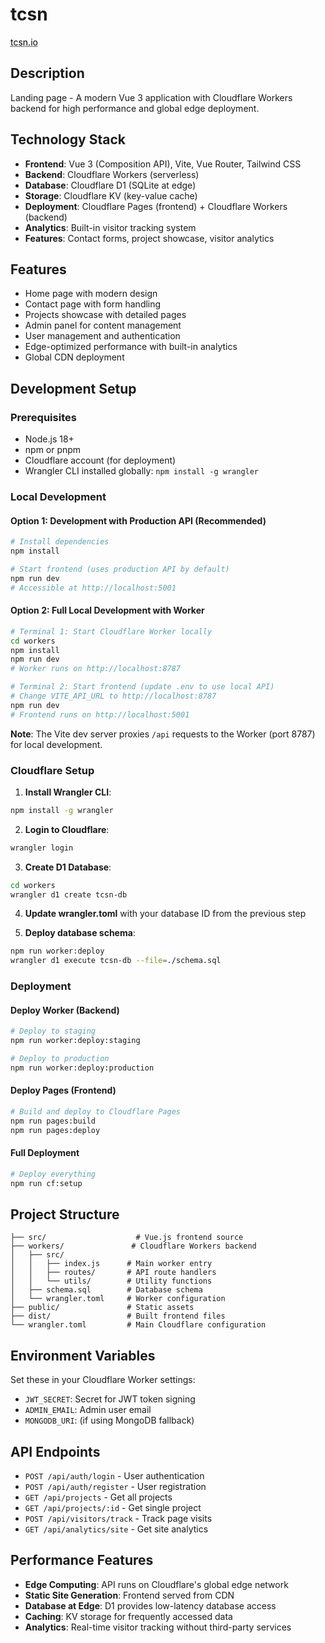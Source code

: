 # tcsn

<a href="https://tcsn.io" style="color: black; text-decoration: underline;text-decoration-style: dotted;">tcsn.io</a>

## Description
Landing page - A modern Vue 3 application with Cloudflare Workers backend for high performance and global edge deployment.

## Technology Stack
- **Frontend**: Vue 3 (Composition API), Vite, Vue Router, Tailwind CSS
- **Backend**: Cloudflare Workers (serverless)
- **Database**: Cloudflare D1 (SQLite at edge)
- **Storage**: Cloudflare KV (key-value cache)
- **Deployment**: Cloudflare Pages (frontend) + Cloudflare Workers (backend)
- **Analytics**: Built-in visitor tracking system
- **Features**: Contact forms, project showcase, visitor analytics

## Features
- Home page with modern design
- Contact page with form handling
- Projects showcase with detailed pages
- Admin panel for content management
- User management and authentication
- Edge-optimized performance with built-in analytics
- Global CDN deployment

## Development Setup

### Prerequisites
- Node.js 18+
- npm or pnpm
- Cloudflare account (for deployment)
- Wrangler CLI installed globally: `npm install -g wrangler`

### Local Development

#### Option 1: Development with Production API (Recommended)
```bash
# Install dependencies
npm install

# Start frontend (uses production API by default)
npm run dev
# Accessible at http://localhost:5001
```

#### Option 2: Full Local Development with Worker
```bash
# Terminal 1: Start Cloudflare Worker locally
cd workers
npm install
npm run dev
# Worker runs on http://localhost:8787

# Terminal 2: Start frontend (update .env to use local API)
# Change VITE_API_URL to http://localhost:8787
npm run dev
# Frontend runs on http://localhost:5001
```

**Note**: The Vite dev server proxies `/api` requests to the Worker (port 8787) for local development.

### Cloudflare Setup

1. **Install Wrangler CLI**:
```bash
npm install -g wrangler
```

2. **Login to Cloudflare**:
```bash
wrangler login
```

3. **Create D1 Database**:
```bash
cd workers
wrangler d1 create tcsn-db
```

4. **Update wrangler.toml** with your database ID from the previous step

5. **Deploy database schema**:
```bash
npm run worker:deploy
wrangler d1 execute tcsn-db --file=./schema.sql
```

### Deployment

#### Deploy Worker (Backend)
```bash
# Deploy to staging
npm run worker:deploy:staging

# Deploy to production
npm run worker:deploy:production
```

#### Deploy Pages (Frontend)
```bash
# Build and deploy to Cloudflare Pages
npm run pages:build
npm run pages:deploy
```

#### Full Deployment
```bash
# Deploy everything
npm run cf:setup
```

## Project Structure
```
├── src/                    # Vue.js frontend source
├── workers/               # Cloudflare Workers backend
│   ├── src/
│   │   ├── index.js      # Main worker entry
│   │   ├── routes/       # API route handlers
│   │   └── utils/        # Utility functions
│   ├── schema.sql        # Database schema
│   └── wrangler.toml     # Worker configuration
├── public/               # Static assets
├── dist/                 # Built frontend files
└── wrangler.toml         # Main Cloudflare configuration
```

## Environment Variables
Set these in your Cloudflare Worker settings:
- `JWT_SECRET`: Secret for JWT token signing
- `ADMIN_EMAIL`: Admin user email
- `MONGODB_URI`: (if using MongoDB fallback)

## API Endpoints
- `POST /api/auth/login` - User authentication
- `POST /api/auth/register` - User registration
- `GET /api/projects` - Get all projects
- `GET /api/projects/:id` - Get single project
- `POST /api/visitors/track` - Track page visits
- `GET /api/analytics/site` - Get site analytics

## Performance Features
- **Edge Computing**: API runs on Cloudflare's global edge network
- **Static Site Generation**: Frontend served from CDN
- **Database at Edge**: D1 provides low-latency database access
- **Caching**: KV storage for frequently accessed data
- **Analytics**: Real-time visitor tracking without third-party services